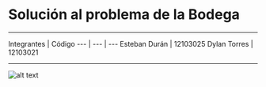 # Solución al problema de la Bodega
****
Integrantes | Código
--- | --- | ---
Esteban Durán | 12103025 
Dylan Torres | 12103021 
****
![alt text](https://github.com/esteban-duran/threads/bodega.PNG "Ejecución del programa")
